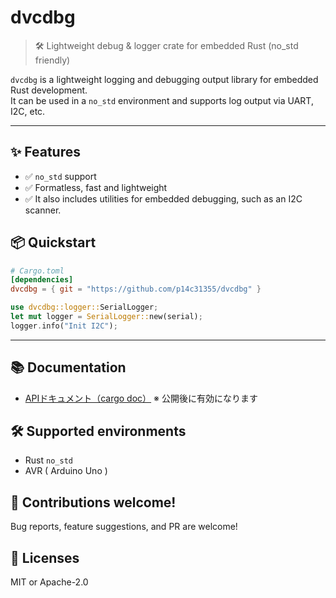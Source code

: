 # dvcdbg

> 🛠️ Lightweight debug & logger crate for embedded Rust (no_std friendly)

`dvcdbg` is a lightweight logging and debugging output library for embedded Rust development.  
It can be used in a `no_std` environment and supports log output via UART, I2C, etc.

---

## ✨ Features

- ✅ `no_std` support
- ✅ Formatless, fast and lightweight
- ✅ It also includes utilities for embedded debugging, such as an I2C scanner.

## 📦 Quickstart

```toml
# Cargo.toml
[dependencies]
dvcdbg = { git = "https://github.com/p14c31355/dvcdbg" }
```
```rust
use dvcdbg::logger::SerialLogger;
let mut logger = SerialLogger::new(serial);
logger.info("Init I2C");
```

---

## 📚 Documentation

* [APIドキュメント（cargo doc）](https://docs.rs/dvcdbg) ※ 公開後に有効になります

## 🛠️ Supported environments

* Rust `no_std`
* AVR ( Arduino Uno )

## 🤝 Contributions welcome!

Bug reports, feature suggestions, and PR are welcome!

## 📄 Licenses

MIT or Apache-2.0
